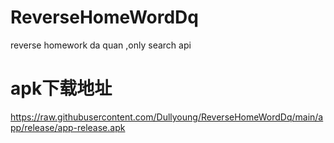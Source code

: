 # ReverseHomeWordDq
reverse homework da quan ,only search api
# apk下载地址
https://raw.githubusercontent.com/Dullyoung/ReverseHomeWordDq/main/app/release/app-release.apk

